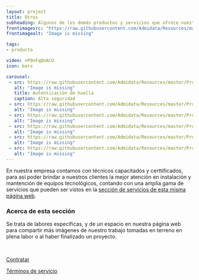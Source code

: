 ```yaml
---
layout: project 
title: Otros
subheading: Algunos de los demás productos y servicios que ofrece nuestra empresa
frontimagesrc: "https://raw.githubusercontent.com/Admidata/Resources/master/Products/Other/front-image.jpg"
frontimagealt: "Image is missing"

tags: 
- producto

video: nP0nFqQoACU
icon: bars

carousel:
 - src: https://raw.githubusercontent.com/Admidata/Resources/master/Products/Other/other1.png
   alt: "Image is missing"
   title: Auténticación de huella
   caption: Alta seguridad
 - src: https://raw.githubusercontent.com/Admidata/Resources/master/Products/Other/other2.png
   alt: "Image is missing"
 - src: https://raw.githubusercontent.com/Admidata/Resources/master/Products/Other/other3.png
   alt: "Image is missing"
 - src: https://raw.githubusercontent.com/Admidata/Resources/master/Products/Other/other4.png
   alt: "Image is missing"
 - src: https://raw.githubusercontent.com/Admidata/Resources/master/Products/Other/other5.png
   alt: "Image is missing"
 - src: https://raw.githubusercontent.com/Admidata/Resources/master/Products/Other/other6.png
   alt: "Image is missing"
---
```


En nuestra empresa contamos con técnicos capacitados y certtificados, para así poder brindar a nuestros clientes la 
mejor atención en instalación y mantención de equipos tecnológicos, contando con una amplia gama de servicios que
pueden ser vistos en la <a href="/services/">sección de servicios de esta mísma página web</a>.

### Acerca de esta sección

Se trata de labores específicas, y de un espacio en nuestra página web para compartir más imágenes de nuestro trabajo
tomadas en terreno en plena labor o al haber finalizado un proyecto.

<br/>

<a class="btn btn-lg btn-success btn-block" href="{{ site.baseurl }}/contact/">Contratar</a>

<a class="btn btn-lg btn-primary btn-block" href="{{ site.baseurl }}/tos/">Términos de servicio</a>